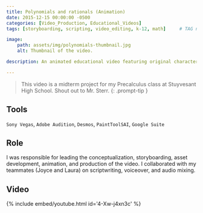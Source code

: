 ```yaml
---
title: Polynomials and rationals (Animation)
date: 2015-12-15 00:00:00 -0500
categories: [Video_Production, Educational_Videos]
tags: [storyboarding, scripting, video_editing, k-12, math]     # TAG names should always be lowercase

image:
    path: assets/img/polynomials-thumbnail.jpg
    alt: Thumbnail of the video.

description: An animated educational video featuring original characters Polynomeow and Rational Rat.

---
```


> This video is a midterm project for my Precalculus class at Stuyvesant High School. Shout out to Mr. Sterr.
{: .prompt-tip }

## Tools

`Sony Vegas`, `Adobe Audition`, `Desmos`, `PaintToolSAI`, `Google Suite`

## Role

I was responsible for leading the conceptualization, storyboarding, asset development, animation, and production of the video. I collaborated with my teammates (Joyce and Laura) on scriptwriting, voiceover, and audio mixing.

## Video

{% include embed/youtube.html id='4-Xw-j4xn3c' %}
